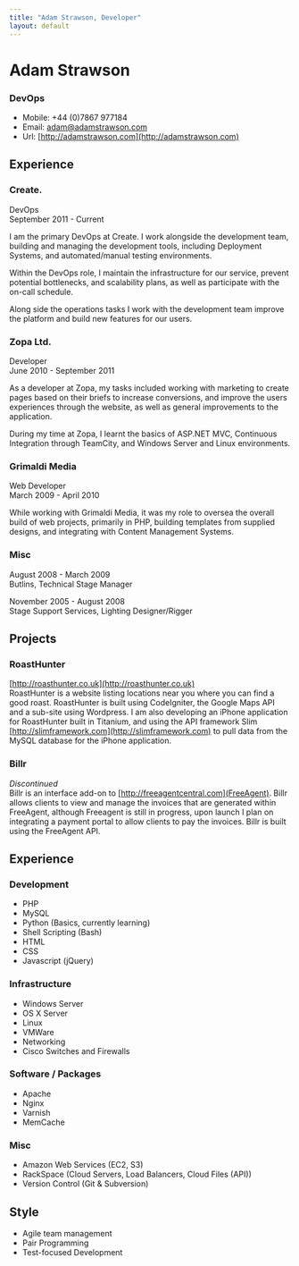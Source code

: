 ```yaml
---
title: "Adam Strawson, Developer"
layout: default
---
```


# Adam Strawson
### DevOps

* Mobile: +44 (0)7867 977184
* Email: adam@adamstrawson.com
* Url: [http://adamstrawson.com](http://adamstrawson.com)

## Experience

### Create.
DevOps  
September 2011 - Current  

I am the primary DevOps at Create. I work alongside the development team, building and managing the development tools, including Deployment Systems, and automated/manual testing environments.

Within the DevOps role, I maintain the infrastructure for our service, prevent potential bottlenecks, and scalability plans, as well as participate with the on-call schedule.

Along side the operations tasks I work with the development team improve the platform and build new features for our users.

### Zopa Ltd.
Developer  
June 2010 - September 2011  

As a developer at Zopa, my tasks included working with marketing to create pages based on their briefs to increase conversions, and improve the users experiences through the website, as well as general improvements to the application.

During my time at Zopa, I learnt the basics of ASP.NET MVC, Continuous Integration through TeamCity, and Windows Server and Linux environments.

### Grimaldi Media
Web Developer  
March 2009 - April 2010 

While working with Grimaldi Media, it was my role to oversea the overall build of web projects, primarily in PHP, building templates from supplied designs, and integrating with Content Management Systems.

### Misc
August 2008 - March 2009  
Butlins, Technical Stage Manager

November 2005 - August 2008  
Stage Support Services, Lighting Designer/Rigger

## Projects

### RoastHunter
[http://roasthunter.co.uk](http://roasthunter.co.uk)  
RoastHunter is a website listing locations near you where you can find a good roast. RoastHunter is built using CodeIgniter, the Google Maps API and a sub-site using Wordpress. I am also developing an iPhone application for RoastHunter built in Titanium, and using the API framework Slim [http://slimframework.com](http://slimframework.com) to pull data from the MySQL database for the iPhone application.

### Billr
*Discontinued*  
Billr is an interface add-on to [http://freeagentcentral.com](FreeAgent). Billr allows clients to view and manage the invoices that are generated within FreeAgent, although Freeagent is still in progress, upon launch I plan on integrating a payment portal to allow clients to pay the invoices. Billr is built using the FreeAgent API.

## Experience

### Development

* PHP
* MySQL
* Python (Basics, currently learning)
* Shell Scripting (Bash)
* HTML
* CSS
* Javascript (jQuery)

### Infrastructure

* Windows Server
* OS X Server
* Linux
* VMWare
* Networking
* Cisco Switches and Firewalls

### Software / Packages

* Apache
* Nginx
* Varnish
* MemCache

### Misc

* Amazon Web Services (EC2, S3)
* RackSpace (Cloud Servers, Load Balancers, Cloud Files (API))
* Version Control (Git & Subversion)

## Style
* Agile team management
* Pair Programming
* Test-focused Development
